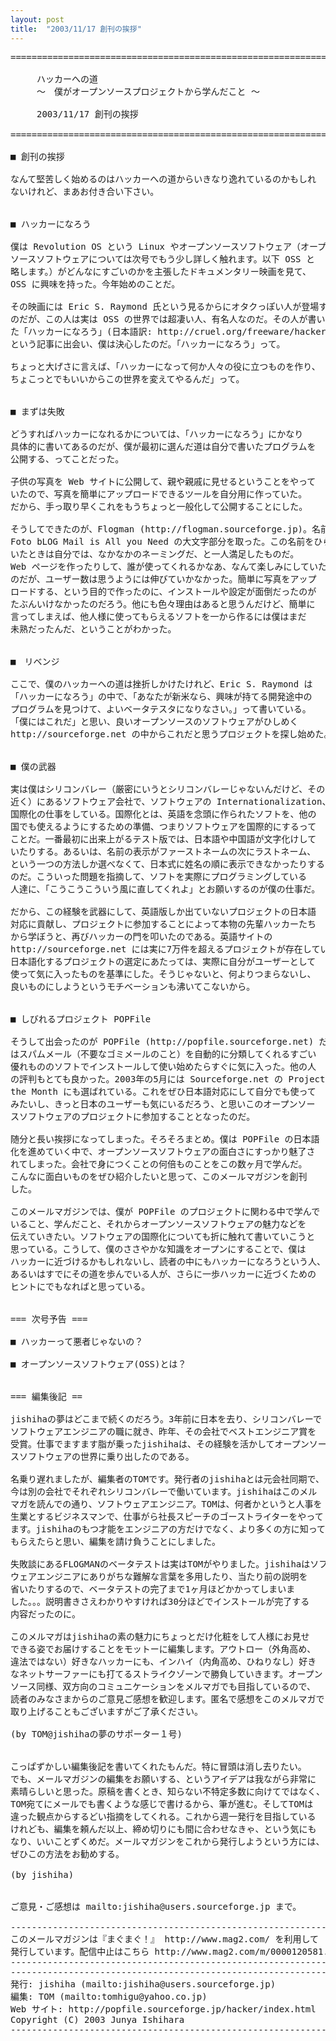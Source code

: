 ```yaml
---
layout: post
title:  "2003/11/17 創刊の挨拶"
---
```


<pre>
======================================================================

　　　ハッカーへの道 
　　　～　僕がオープンソースプロジェクトから学んだこと ～

　　　2003/11/17 創刊の挨拶

======================================================================

■ 創刊の挨拶

なんて堅苦しく始めるのはハッカーへの道からいきなり逸れているのかもしれ
ないけれど、まあお付き合い下さい。


■ ハッカーになろう

僕は Revolution OS という Linux やオープンソースソフトウェア（オープン
ソースソフトウェアについては次号でもう少し詳しく触れます。以下 OSS と
略します。）がどんなにすごいのかを主張したドキュメンタリー映画を見て、
OSS に興味を持った。今年始めのことだ。

その映画には Eric S. Raymond 氏という見るからにオタクっぽい人が登場する
のだが、この人は実は OSS の世界では超凄い人、有名人なのだ。その人が書い
た「ハッカーになろう」(日本語訳: http://cruel.org/freeware/hacker.html)
という記事に出会い、僕は決心したのだ。「ハッカーになろう」って。

ちょっと大げさに言えば、「ハッカーになって何か人々の役に立つものを作り、
ちょこっとでもいいからこの世界を変えてやるんだ」って。


■ まずは失敗

どうすればハッカーになれるかについては、「ハッカーになろう」にかなり
具体的に書いてあるのだが、僕が最初に選んだ道は自分で書いたプログラムを
公開する、ってことだった。

子供の写真を Web サイトに公開して、親や親戚に見せるということをやって
いたので、写真を簡単にアップロードできるツールを自分用に作っていた。
だから、手っ取り早くこれをもうちょっと一般化して公開することにした。

そうしてできたのが、Flogman (http://flogman.sourceforge.jp)。名前は、
Foto bLOG Mail is All you Need の大文字部分を取った。この名前をひらめ
いたときは自分では、なかなかのネーミングだ、と一人満足したものだ。
Web ページを作ったりして、誰が使ってくれるかなあ、なんて楽しみにしていた
のだが、ユーザー数は思うようには伸びていかなかった。簡単に写真をアップ
ロードする、という目的で作ったのに、インストールや設定が面倒だったのが
たぶんいけなかったのだろう。他にも色々理由はあると思うんだけど、簡単に
言ってしまえば、他人様に使ってもらえるソフトを一から作るには僕はまだ
未熟だったんだ、ということがわかった。


■　リベンジ

ここで、僕のハッカーへの道は挫折しかけたけれど、Eric S. Raymond は
「ハッカーになろう」の中で、「あなたが新米なら、興味が持てる開発途中の
プログラムを見つけて、よいベータテスタになりなさい。」って書いている。
「僕にはこれだ」と思い、良いオープンソースのソフトウェアがひしめく
http://sourceforge.net の中からこれだと思うプロジェクトを探し始めた。


■ 僕の武器

実は僕はシリコンバレー（厳密にいうとシリコンバレーじゃないんだけど、その
近く）にあるソフトウェア会社で、ソフトウェアの Internationalization、
国際化の仕事をしている。国際化とは、英語を念頭に作られたソフトを、他の
国でも使えるようにするための準備、つまりソフトウェアを国際的にするって
ことだ。一番最初に出来上がるテスト版では、日本語や中国語が文字化けして
いたりする。あるいは、名前の表示がファーストネームの次にラストネーム、
という一つの方法しか選べなくて、日本式に姓名の順に表示できなかったりする
のだ。こういった問題を指摘して、ソフトを実際にプログラミングしている
人達に、「こうこうこういう風に直してくれよ」とお願いするのが僕の仕事だ。

だから、この経験を武器にして、英語版しか出ていないプロジェクトの日本語
対応に貢献し、プロジェクトに参加することによって本物の先輩ハッカーたち
から学ぼうと、再びハッカーの門を叩いたのである。英語サイトの
http://sourceforge.net には実に7万件を超えるプロジェクトが存在している。
日本語化するプロジェクトの選定にあたっては、実際に自分がユーザーとして
使って気に入ったものを基準にした。そうじゃないと、何よりつまらないし、
良いものにしようというモチベーションも沸いてこないから。


■ しびれるプロジェクト POPFile

そうして出会ったのが POPFile (http://popfile.sourceforge.net) だ。これ
はスパムメール（不要なゴミメールのこと）を自動的に分類してくれるすごい
優れもののソフトでインストールして使い始めたらすぐに気に入った。他の人
の評判もとても良かった。2003年の5月には Sourceforge.net の Project of
the Month にも選ばれている。これをぜひ日本語対応にして自分でも使って
みたいし、きっと日本のユーザーも気にいるだろう、と思いこのオープンソー
スソフトウェアのプロジェクトに参加することとなったのだ。

随分と長い挨拶になってしまった。そろそろまとめ。僕は POPFile の日本語
化を進めていく中で、オープンソースソフトウェアの面白さにすっかり魅了さ
れてしまった。会社で身につくことの何倍ものことをこの数ヶ月で学んだ。
こんなに面白いものをぜひ紹介したいと思って、このメールマガジンを創刊
した。

このメールマガジンでは、僕が POPFile のプロジェクトに関わる中で学んで
いること、学んだこと、それからオープンソースソフトウェアの魅力などを
伝えていきたい。ソフトウェアの国際化についても折に触れて書いていこうと
思っている。こうして、僕のささやかな知識をオープンにすることで、僕は
ハッカーに近づけるかもしれないし、読者の中にもハッカーになろうという人、
あるいはすでにその道を歩んでいる人が、さらに一歩ハッカーに近づくための
ヒントにでもなればと思っている。


=== 次号予告 ===

■ ハッカーって悪者じゃないの？

■ オープンソースソフトウェア(OSS)とは？


=== 編集後記 ==

jishihaの夢はどこまで続くのだろう。3年前に日本を去り、シリコンバレーで
ソフトウェアエンジニアの職に就き、昨年、その会社でベストエンジニア賞を
受賞。仕事でますます脂が乗ったjishihaは、その経験を活かしてオープンソー
スソフトウェアの世界に乗り出したのである。

名乗り遅れましたが、編集者のTOMです。発行者のjishihaとは元会社同期で、
今は別の会社でそれぞれシリコンバレーで働いています。jishihaはこのメル
マガを読んでの通り、ソフトウェアエンジニア。TOMは、何者かというと人事を
生業とするビジネスマンで、仕事がら社長スピーチのゴーストライターをやって
ます。jishihaのもつ才能をエンジニアの方だけでなく、より多くの方に知って
もらえたらと思い、編集を請け負うことにしました。

失敗談にあるFLOGMANのベータテストは実はTOMがやりました。jishihaはソフト
ウェアエンジニアにありがちな難解な言葉を多用したり、当たり前の説明を
省いたりするので、ベータテストの完了まで1ヶ月ほどかかってしまいま
した。。。説明書きさえわかりやすければ30分ほどでインストールが完了する
内容だったのに。

このメルマガはjishihaの素の魅力にちょっとだけ化粧をして人様にお見せ
できる姿でお届けすることをモットーに編集します。アウトロー（外角高め、
違法ではない）好きなハッカーにも、インハイ（内角高め、ひねりなし）好き
なネットサーファーにも打てるストライクゾーンで勝負していきます。オープン
ソース同様、双方向のコミュニケーションをメルマガでも目指しているので、
読者のみなさまからのご意見ご感想を歓迎します。匿名で感想をこのメルマガで
取り上げることもございますがご了承ください。

(by TOM@jishihaの夢のサポーター１号)


こっぱずかしい編集後記を書いてくれたもんだ。特に冒頭は消し去りたい。
でも、メールマガジンの編集をお願いする、というアイデアは我ながら非常に
素晴らしいと思った。原稿を書くとき、知らない不特定多数に向けてではなく、
TOM宛てにメールでも書くような感じで書けるから、筆が進む。そしてTOMは
違った観点からするどい指摘をしてくれる。これから週一発行を目指している
けれども、編集を頼んだ以上、締め切りにも間に合わせなきゃ、という気にも
なり、いいことずくめだ。メールマガジンをこれから発行しようという方には、
ぜひこの方法をお勧めする。

(by jishiha)


ご意見・ご感想は mailto:jishiha@users.sourceforge.jp まで。

----------------------------------------------------------------------
このメールマガジンは『まぐまぐ！』 http://www.mag2.com/ を利用して
発行しています。配信中止はこちら http://www.mag2.com/m/0000120581.htm
----------------------------------------------------------------------
----------------------------------------------------------------------
発行: jishiha (mailto:jishiha@users.sourceforge.jp)
編集: TOM (mailto:tomhigu@yahoo.co.jp)
Web サイト: http://popfile.sourceforge.jp/hacker/index.html
Copyright (C) 2003 Junya Ishihara
----------------------------------------------------------------------
</pre>
